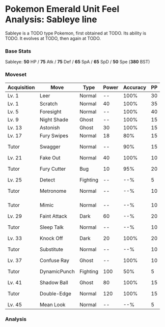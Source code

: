 # Pokemon Emerald Unit Feel Analysis: Sableye line

Sableye is a TODO type Pokemon, first obtained at TODO. Its ability is TODO. It evolves at TODO, then again at TODO.

### Base Stats

Sableye: **50** HP / **75** Atk / **75** Def / **65** SpA / **65** SpD / **50** Spe (**380** BST)

### Moveset

|Acquisition|Move        |Type    |Power|Accuracy|PP |Notes                    |
|---        |---         |---     |---  |---     |---|---                      |
|Lv. 1      |Leer        |Normal  |--   |100%    |30 |                         |
|Lv. 1      |Scratch     |Normal  |40   |100%    |35 |                         |
|Lv. 5      |Foresight   |Normal  |--   |100%    |40 |                         |
|Lv. 9      |Night Shade |Ghost   |--   |100%    |15 |                         |
|Lv. 13     |Astonish    |Ghost   |30   |100%    |15 |                         |
|Lv. 17     |Fury Swipes |Normal  |18   |80%     |15 |                         |
|Tutor      |Swagger     |Normal  |--   |90%     |15 |Emerald only             |
|Lv. 21     |Fake Out    |Normal  |40   |100%    |10 |                         |
|Tutor      |Fury Cutter |Bug     |10   |95%     |20 |Emerald only             |
|Lv. 25     |Detect      |Fighting|--   |--%     |5  |                         |
|Tutor      |Metronome   |Normal  |--   |--%     |10 |Emerald only             |
|Tutor      |Mimic       |Normal  |--   |--%     |10 |Emerald only             |
|Lv. 29     |Faint Attack|Dark    |60   |--%     |20 |                         |
|Tutor      |Sleep Talk  |Normal  |--   |--%     |10 |Emerald only             |
|Lv. 33     |Knock Off   |Dark    |20   |100%    |20 |                         |
|Tutor      |Substitute  |Normal  |--   |--%     |10 |Emerald only             |
|Lv. 37     |Confuse Ray |Ghost   |--   |100%    |10 |                         |
|Tutor      |DynamicPunch|Fighting|100  |50%     |5  |Emerald only             |
|Lv. 41     |Shadow Ball |Ghost   |80   |100%    |15 |                         |
|Tutor      |Double-Edge |Normal  |120  |100%    |15 |Emerald only             |
|Lv. 45     |Mean Look   |Normal  |--   |--%     |5  |                         |

### Analysis